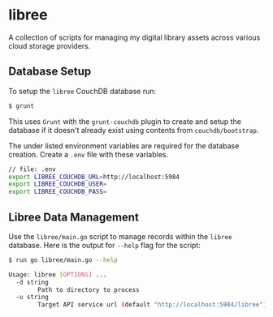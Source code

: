 # libree
A collection of scripts for managing my digital library assets across various cloud storage
providers.

## Database Setup
To setup the `libree` CouchDB database run:

```sh
$ grunt
```

This uses `Grunt` with the `grunt-couchdb` plugin to create and setup the database if it doesn't
already exist using contents from `couchdb/bootstrap`.

The under listed environment variables are required for the database creation. Create a `.env`
file with these variables.

```sh
// file: .env
export LIBREE_COUCHDB_URL=http://localhost:5984
export LIBREE_COUCHDB_USER=
export LIBREE_COUCHDB_PASS=
```

## Libree Data Management
Use the `libree/main.go` script to manage records within the `libree` database. Here is the
output for `--help` flag for the script:

```sh
$ run go libree/main.go --help

Usage: libree [OPTIONS] ...
  -d string
        Path to directory to process
  -u string
        Target API service url (default "http://localhost:5984/libree")
```
